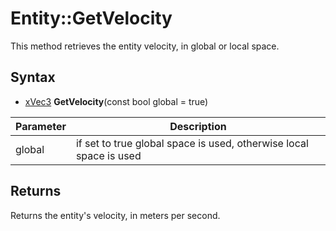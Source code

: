 # Entity::GetVelocity

This method retrieves the entity velocity, in global or local space.

## Syntax

- [xVec3](xVec3.md) **GetVelocity**(const bool global = true)

| Parameter | Description |
| --- | --- |
| global | if set to true global space is used, otherwise local space is used |

## Returns

Returns the entity's velocity, in meters per second.
